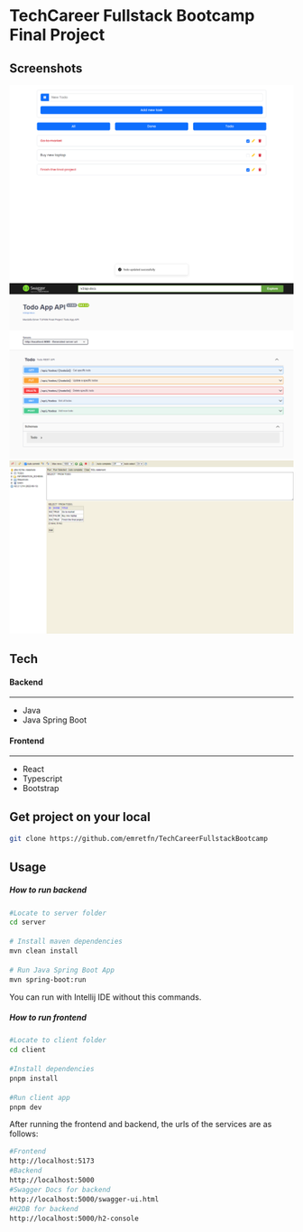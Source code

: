 # TechCareer Fullstack Bootcamp Final Project

## Screenshots

![Frontend App](./project-images/frontend.png)
![Backend Swagger UI](./project-images/backend-swagger.png)
![Backend H2DB](./project-images/backend-h2-db.png)

## Tech

#### Backend

---

- Java
- Java Spring Boot

#### Frontend

---

- React
- Typescript
- Bootstrap

## Get project on your local

```bash
git clone https://github.com/emretfn/TechCareerFullstackBootcamp
```

## Usage

##### How to run backend

```bash
#Locate to server folder
cd server

# Install maven dependencies
mvn clean install

# Run Java Spring Boot App
mvn spring-boot:run
```

You can run with Intellij IDE without this commands.

##### How to run frontend

```bash
#Locate to client folder
cd client

#Install dependencies
pnpm install

#Run client app
pnpm dev
```

After running the frontend and backend, the urls of the services are as follows:

```bash
#Frontend
http://localhost:5173
#Backend
http://localhost:5000
#Swagger Docs for backend
http://localhost:5000/swagger-ui.html
#H2DB for backend
http://localhost:5000/h2-console
```
